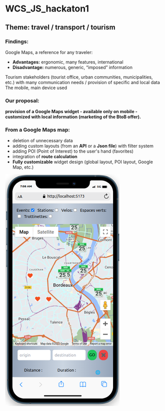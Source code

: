 # WCS_JS_hackaton1

## Theme: travel / transport / tourism

### Findings:
Google Maps, a reference for any traveler:  
* **Advantages:** ergonomic, many features, international  
* **Disadvantage:** numerous, generic, “imposed” information  

Tourism stakeholders (tourist office, urban communities, municipalities, etc.) with many communication needs / provision of specific and local data  
The mobile, main device used  

### Our proposal: 
**provision of a Google Maps widget - available only on mobile - customized with local information (marketing of the BtoB offer).**  

### From a Google Maps map:
* deletion of unnecessary data  
* adding custom layouts (from an **API** or a **Json file**) with filter system  
* adding POI (Point of Interest) to the user's hand (favorites)  
* integration of **route calculation**  
* **Fully customizable** widget design (global layout, POI layout, Google Map, etc.)

![Image text](https://github.com/Nicolas-CARRERE/WCS_JS_hackaton1/blob/master/src/assets/hackaton1.png)
